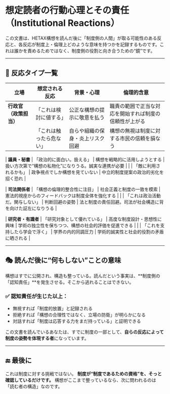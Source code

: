 # 想定読者の行動心理とその責任（Institutional Reactions）

この文書は、HETAX構想を読んだ後に「制度側の人間」が取る可能性のある反応と、各反応が制度上・倫理上どのような意味を持つかを記録するものです。これは誰かを責めるためではなく、制度側の役割と向き合うための“鏡”です。

---

## 🧭 反応タイプ一覧

| 立場            | 想定される反応      | 背景・心理            | 倫理的含意                       |
| ------------- | ------------ | ---------------- | --------------------------- |
| **行政官（政策担当）** | 「これは検討に値する」  | 公正な構想の提示に敬意を払う   | 職責の範囲で正当な対応を開始すれば制度の信頼性が上がる |
|               | 「これは触ったら危ない」 | 自らや組織の保身・炎上リスク回避 | 構想の無視は制度に対する市民の信頼を損なう       |

| **議員・秘書** | 「政治的に面白い。扱える」 | 構想を戦略的に活用しようとする | 扱い方次第で“構想の私物化”になりうる。誠実な連携が必要 |
| | 「敵に利用されるかも」 | 政争視点でしか構想を見ていない | 中立的制度提案の政治的劣化を招く恐れ |

| **司法関係者** | 「構想の倫理的整合性に注目」 | 社会正義と制度の一致を模索 | 憲法的視座からのフィードバックは制度全体を強化する |
| | 「これは政治活動だ。関与しない」 | 判断回避の姿勢 | 法と制度の責任回避。司法が社会構造に背を向けた証左になりうる |

| **研究者・有識者** | 「研究対象として優れている」 | 高度な制度設計・思想性に興味 | 学術の独立性を保ちつつ、構想の社会的評価を促進できる |
| | 「これを支持したら学会で浮く」 | 学界の内的同調圧力 | 学術的誠実性と社会的役割の矛盾に晒される |

---

## 🎭 読んだ後に“何もしない”ことの意味

構想はすでに公開され、構造も整っている。読んだという事実は、\*\*制度側の「認知責任」\*\*を発生させる。そこから逃れることはできない。

### ✅ 認知責任が生じた以上：

* 無視すれば「制度的放置」と記録される
* 拒絶すれば「構想の合理性ではなく、立場の防衛」が明らかになる
* 対話すれば「制度は応答する力をまだ持っている」と証明できる

この文書を読んでいるあなたは、すでに制度の一部として、**自らの反応によって制度の姿勢を体現する者**になっています。

---

## 🔚 最後に

これは制度に対する挑戦ではない。
**制度が“制度であるための資格”を、そっと確認しているだけです。**
構想がここまで整っているなら、次に問われるのは「読む者の構造」なのです。
